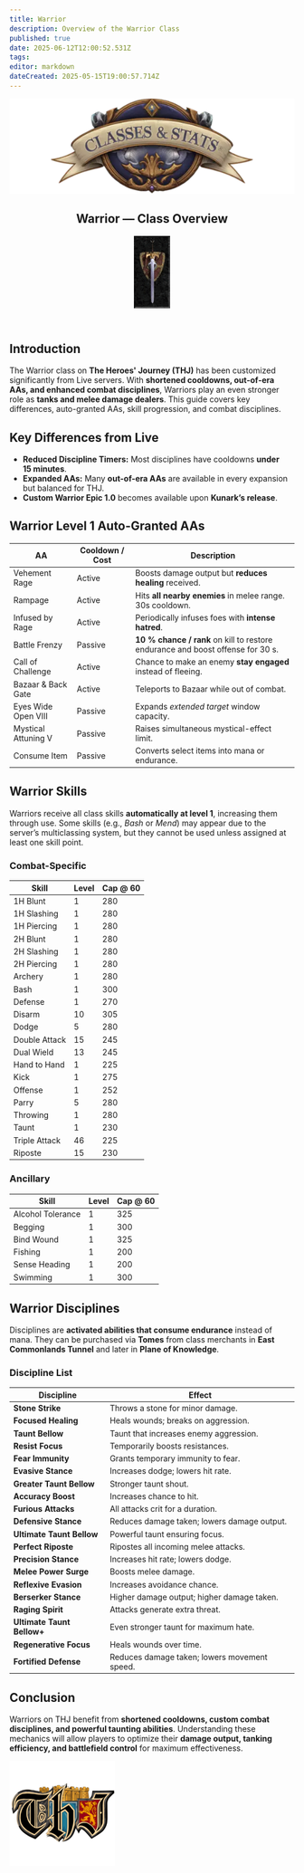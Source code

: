```yaml
---
title: Warrior
description: Overview of the Warrior Class
published: true
date: 2025-06-12T12:00:52.531Z
tags: 
editor: markdown
dateCreated: 2025-05-15T19:00:57.714Z
---
```


<article class="class-wrapper">
<header class="hero-card"><img src="/classes-and-abilities/statsandclasses.webp" alt="Classes & Stats Banner" class="hero-banner"><div class="title-card"><h1 class="hero-title"><span>Warrior — Class Overview</span></h1><img src="/classes-and-abilities/warrior.gif" alt="Warrior Flair" class="class-gif"></div></header>
<section class="intro"><h2>Introduction</h2><p>The Warrior class on <strong>The Heroes' Journey (THJ)</strong> has been customized significantly from Live servers. With <strong>shortened cooldowns, out-of-era AAs, and enhanced combat disciplines</strong>, Warriors play an even stronger role as <strong>tanks and melee damage dealers</strong>. This guide covers key differences, auto-granted AAs, skill progression, and combat disciplines.</p></section>
<section class="differences"><h2>Key Differences from Live</h2><ul><li><strong>Reduced Discipline Timers:</strong> Most disciplines have cooldowns <strong>under 15&nbsp;minutes</strong>.</li><li><strong>Expanded AAs:</strong> Many <strong>out-of-era AAs</strong> are available in every expansion but balanced for THJ.</li><li><strong>Custom Warrior Epic&nbsp;1.0</strong> becomes available upon <strong>Kunark’s release</strong>.</li></ul></section>
<section class="abilities"><h2>Warrior Level 1 Auto-Granted AAs</h2><table class="aa-table"><thead><tr><th>AA</th><th>Cooldown / Cost</th><th>Description</th></tr></thead><tbody><tr><td>Vehement Rage</td><td>Active</td><td>Boosts damage output but <strong>reduces healing</strong> received.</td></tr><tr><td>Rampage</td><td>Active</td><td>Hits <strong>all nearby enemies</strong> in melee range. 30s cooldown.</td></tr><tr><td>Infused by Rage</td><td>Active</td><td>Periodically infuses foes with <strong>intense hatred</strong>.</td></tr><tr><td>Battle Frenzy</td><td>Passive</td><td><strong>10&nbsp;% chance / rank</strong> on kill to restore endurance and boost offense for 30&nbsp;s.</td></tr><tr><td>Call of Challenge</td><td>Active</td><td>Chance to make an enemy <strong>stay engaged</strong> instead of fleeing.</td></tr><tr><td>Bazaar &amp; Back Gate</td><td>Active</td><td>Teleports to Bazaar while out of combat.</td></tr><tr><td>Eyes Wide Open&nbsp;VIII</td><td>Passive</td><td>Expands <em>extended target</em> window capacity.</td></tr><tr><td>Mystical Attuning&nbsp;V</td><td>Passive</td><td>Raises simultaneous mystical-effect limit.</td></tr><tr><td>Consume Item</td><td>Passive</td><td>Converts select items into mana or endurance.</td></tr></tbody></table></section>
<section class="skills"><h2>Warrior Skills</h2><p>Warriors receive all class skills <strong>automatically at level&nbsp;1</strong>, increasing them through use. Some skills (e.g., <em>Bash</em> or <em>Mend</em>) may appear due to the server’s multiclassing system, but they cannot be used unless assigned at least one skill point.</p><h3>Combat-Specific</h3><table class="skill-table"><thead><tr><th>Skill</th><th>Level</th><th>Cap @ 60</th></tr></thead><tbody><tr><td>1H Blunt</td><td>1</td><td>280</td></tr><tr><td>1H Slashing</td><td>1</td><td>280</td></tr><tr><td>1H Piercing</td><td>1</td><td>280</td></tr><tr><td>2H Blunt</td><td>1</td><td>280</td></tr><tr><td>2H Slashing</td><td>1</td><td>280</td></tr><tr><td>2H Piercing</td><td>1</td><td>280</td></tr><tr><td>Archery</td><td>1</td><td>280</td></tr><tr><td>Bash</td><td>1</td><td>300</td></tr><tr><td>Defense</td><td>1</td><td>270</td></tr><tr><td>Disarm</td><td>10</td><td>305</td></tr><tr><td>Dodge</td><td>5</td><td>280</td></tr><tr><td>Double Attack</td><td>15</td><td>245</td></tr><tr><td>Dual Wield</td><td>13</td><td>245</td></tr><tr><td>Hand to Hand</td><td>1</td><td>225</td></tr><tr><td>Kick</td><td>1</td><td>275</td></tr><tr><td>Offense</td><td>1</td><td>252</td></tr><tr><td>Parry</td><td>5</td><td>280</td></tr><tr><td>Throwing</td><td>1</td><td>280</td></tr><tr><td>Taunt</td><td>1</td><td>230</td></tr><tr><td>Triple Attack</td><td>46</td><td>225</td></tr><tr><td>Riposte</td><td>15</td><td>230</td></tr></tbody></table><h3>Ancillary</h3><table class="skill-table"><thead><tr><th>Skill</th><th>Level</th><th>Cap @ 60</th></tr></thead><tbody><tr><td>Alcohol Tolerance</td><td>1</td><td>325</td></tr><tr><td>Begging</td><td>1</td><td>300</td></tr><tr><td>Bind Wound</td><td>1</td><td>325</td></tr><tr><td>Fishing</td><td>1</td><td>200</td></tr><tr><td>Sense Heading</td><td>1</td><td>200</td></tr><tr><td>Swimming</td><td>1</td><td>300</td></tr></tbody></table></section>
<section class="disciplines"><h2>Warrior Disciplines</h2><p>Disciplines are <strong>activated abilities that consume endurance</strong> instead of mana. They can be purchased via <strong>Tomes</strong> from class merchants in <strong>East Commonlands Tunnel</strong> and later in <strong>Plane of Knowledge</strong>.</p><h3>Discipline List</h3><table class="skill-table"><thead><tr><th>Discipline</th><th>Effect</th></tr></thead><tbody><tr><td><strong>Stone Strike</strong></td><td>Throws a stone for minor damage.</td></tr><tr><td><strong>Focused Healing</strong></td><td>Heals wounds; breaks on aggression.</td></tr><tr><td><strong>Taunt Bellow</strong></td><td>Taunt that increases enemy aggression.</td></tr><tr><td><strong>Resist Focus</strong></td><td>Temporarily boosts resistances.</td></tr><tr><td><strong>Fear Immunity</strong></td><td>Grants temporary immunity to fear.</td></tr><tr><td><strong>Evasive Stance</strong></td><td>Increases dodge; lowers hit rate.</td></tr><tr><td><strong>Greater Taunt Bellow</strong></td><td>Stronger taunt shout.</td></tr><tr><td><strong>Accuracy Boost</strong></td><td>Increases chance to hit.</td></tr><tr><td><strong>Furious Attacks</strong></td><td>All attacks crit for a duration.</td></tr><tr><td><strong>Defensive Stance</strong></td><td>Reduces damage taken; lowers damage output.</td></tr><tr><td><strong>Ultimate Taunt Bellow</strong></td><td>Powerful taunt ensuring focus.</td></tr><tr><td><strong>Perfect Riposte</strong></td><td>Ripostes all incoming melee attacks.</td></tr><tr><td><strong>Precision Stance</strong></td><td>Increases hit rate; lowers dodge.</td></tr><tr><td><strong>Melee Power Surge</strong></td><td>Boosts melee damage.</td></tr><tr><td><strong>Reflexive Evasion</strong></td><td>Increases avoidance chance.</td></tr><tr><td><strong>Berserker Stance</strong></td><td>Higher damage output; higher damage taken.</td></tr><tr><td><strong>Raging Spirit</strong></td><td>Attacks generate extra threat.</td></tr><tr><td><strong>Ultimate Taunt Bellow+</strong></td><td>Even stronger taunt for maximum hate.</td></tr><tr><td><strong>Regenerative Focus</strong></td><td>Heals wounds over time.</td></tr><tr><td><strong>Fortified Defense</strong></td><td>Reduces damage taken; lowers movement speed.</td></tr></tbody></table></section>
<section class="conclusion"><h2>Conclusion</h2><p>Warriors on THJ benefit from <strong>shortened cooldowns, custom combat disciplines, and powerful taunting abilities</strong>. Understanding these mechanics will allow players to optimize their <strong>damage output, tanking efficiency, and battlefield control</strong> for maximum effectiveness.</p></section>
<img src="/pagebreak2.webp" alt="Page Break" class="page-break">
</article>
